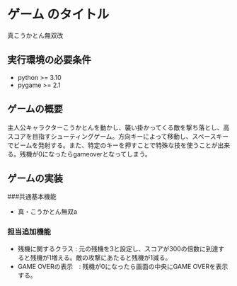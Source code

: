 # ゲーム のタイトル
真こうかとん無双改
## 実行環境の必要条件
* python >= 3.10
* pygame >= 2.1

## ゲームの概要
主人公キャラクターこうかとんを動かし、襲い掛かってくる敵を撃ち落とし、高スコアを目指すシューティングゲーム。方向キーによって移動し、スペースキーでビームを発射する。また、特定のキーを押すことで特殊な技を使うことが出来る。残機が0になったらgameoverとなってしまう。

## ゲームの実装
###共通基本機能
* 真・こうかとん無双a
### 担当追加機能
* 残機に関するクラス : 元の残機を3と設定し、スコアが300の倍数に到達すると残機が1増える。敵の攻撃にあたると残機が1減る。
* GAME OVERの表示　: 残機が0になったら画面の中央にGAME OVERを表示する。